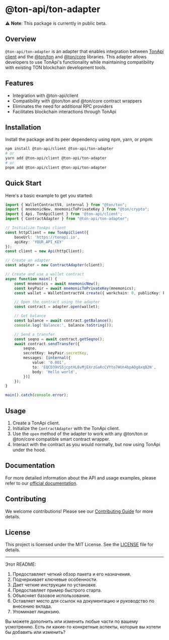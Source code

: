 # @ton-api/ton-adapter
⚠️ **Note**: This package is currently in public beta.

## Overview

`@ton-api/ton-adapter` is an adapter that enables integration between [TonApi client](https://www.npmjs.com/package/@ton-api/client) and the [@ton/ton](https://www.npmjs.com/package/@ton/ton) and [@ton/core](https://www.npmjs.com/package/@ton/core) libraries. This adapter allows developers to use TonApi's functionality while maintaining compatibility with existing TON blockchain development tools.

## Features

- Integration with @ton-api/client
- Compatibility with @ton/ton and @ton/core contract wrappers
- Eliminates the need for additional RPC providers
- Facilitates blockchain interactions through TonApi

## Installation

Install the package and its peer dependency using npm, yarn, or pnpm:

```sh
npm install @ton-api/client @ton-api/ton-adapter
# or
yarn add @ton-api/client @ton-api/ton-adapter
# or
pnpm add @ton-api/client @ton-api/ton-adapter
```

## Quick Start

Here's a basic example to get you started:

```typescript
import { WalletContractV4, internal } from "@ton/ton";
import { mnemonicNew, mnemonicToPrivateKey } from "@ton/crypto";
import { Api, TonApiClient } from '@ton-api/client';
import { ContractAdapter } from "@ton-api/ton-adapter";

// Initialize TonApi client
const httpClient = new TonApiClient({
    baseUrl: 'https://tonapi.io',
    apiKey: 'YOUR_API_KEY'
});
const client = new Api(httpClient);

// Create an adapter
const adapter = new ContractAdapter(client);

// Create and use a wallet contract
async function main() {
    const mnemonics = await mnemonicNew();
    const keyPair = await mnemonicToPrivateKey(mnemonics);
    const wallet = WalletContractV4.create({ workchain: 0, publicKey: keyPair.publicKey });

    // Open the contract using the adapter
    const contract = adapter.open(wallet);

    // Get balance
    const balance = await contract.getBalance();
    console.log('Balance:', balance.toString());

    // Send a transfer
    const seqno = await contract.getSeqno();
    await contract.sendTransfer({
        seqno,
        secretKey: keyPair.secretKey,
        messages: [internal({
            value: '0.001',
            to: 'EQCD39VS5jcptHL8vMjEXrzGaRcCVYto7HUn4bpAOg8xqB2N',
            body: 'Hello world',
        })]
    });
}

main().catch(console.error);
```

## Usage

1. Create a TonApi client.
2. Initialize the `ContractAdapter` with the TonApi client.
3. Use the `open` method of the adapter to work with any @ton/ton or @ton/core compatible smart contract wrapper.
4. Interact with the contract as you would normally, but now using TonApi under the hood.

## Documentation

For more detailed information about the API and usage examples, please refer to our [official documentation](link-to-your-documentation).

## Contributing

We welcome contributions! Please see our [Contributing Guide](link-to-contributing-guide) for more details.

## License

This project is licensed under the MIT License. See the [LICENSE](LICENSE) file for details.

---

Этот README:
1. Предоставляет четкий обзор пакета и его назначения.
2. Подчеркивает ключевые особенности.
3. Дает четкие инструкции по установке.
4. Предоставляет пример быстрого старта.
5. Объясняет базовое использование.
6. Оставляет место для ссылок на документацию и руководство по внесению вклада.
7. Упоминает лицензию.

Вы можете дополнить или изменить любые части по вашему усмотрению. Есть ли какие-то конкретные аспекты, которые вы хотели бы добавить или изменить?